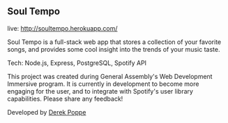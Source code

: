 ## Soul Tempo

live: http://soultempo.herokuapp.com/

Soul Tempo is a full-stack web app that stores a collection of your favorite songs, and provides some cool insight into the trends of your music taste.

Tech: Node.js, Express, PostgreSQL, Spotify API

This project was created during General Assembly's Web Development Immersive program. It is currently in development to become more engaging for the user, and to integrate with Spotify's user library capabilities. Please share any feedback!

Developed by [Derek Poppe](http://derekpoppe.com)
